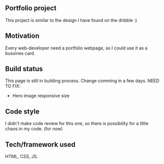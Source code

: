 ## Portfolio project
This project is similar to the design I have found on the dribble :) 

## Motivation
Every web-developer need a portfolio webpage, so I could use it as a bussines card.

## Build status
This page is still in building process. Change comming in a few days.
NEED TO FIX: 
- Hero image responsive size

## Code style
I didn't make code review for this one, so there is possibility for a little chaos in my code. (for now)

## Tech/framework used
HTML, CSS, JS.


